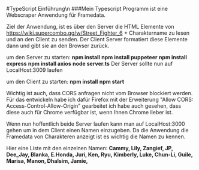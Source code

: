 #TypeScript Einführung\n
###Mein Typescript Programm ist eine Webscraper Anwendung für Framedata.

Ziel der Anwendung, ist es über den Server die HTML Elemente von https://wiki.supercombo.gg/w/Street_Fighter_6 + Charaktername zu lesen und an den Client zu senden.
Der Client Server formatiert diese Elemente dann und gibt sie an den Browser zurück.

um den Server zu starten:
**npm install**
**npm install puppeteer**
**npm install express**
**npm install axios**
**node server.ts**
Der Server sollte nun auf LocalHost:3009 laufen

um den Client zu starten:
**npm install**
**npm start**

Wichtig ist auch, dass CORS anfragen nicht vom Browser blockiert werden. Für das entwickeln habe ich dafür Firefox mit der Erweiterung "Allow CORS: Access-Control-Allow-Origin" gearbeitet ich habe auch gesehen, dass diese auch für Chrome verfügbar ist, wenn Ihnen Chrome lieber ist.

Wenn nun hoffentlich beide Server laufen kann man auf LocalHost:3000 gehen um in dem Client einen Namen einzugeben. Da die Anwendung die Framedata von Charakteren anzeigt ist es wichtig die Namen zu kennen.

Hier eine Liste mit den einzelnen Namen: 
**Cammy, Lily, Zangief, JP, Dee_Jay, Blanka, E.Honda, Juri, Ken, Ryu, Kimberly, Luke, Chun-Li, Guile, Marisa, Manon, Dhalsim, Jamie,**
